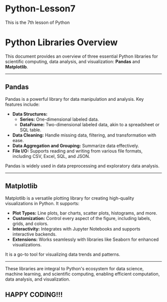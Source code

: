 # Python-Lesson7
This is the 7th lesson of Python
# Python Libraries Overview

This document provides an overview of three essential Python libraries for scientific computing, data analysis, and visualization: **Pandas** and **Matplotlib**.

---

## Pandas
Pandas is a powerful library for data manipulation and analysis. Key features include:
- **Data Structures:**
  - **Series:** One-dimensional labeled data.
  - **DataFrame:** Two-dimensional labeled data, akin to a spreadsheet or SQL table.
- **Data Cleaning:** Handle missing data, filtering, and transformation with ease.
- **Data Aggregation and Grouping:** Summarize data effectively.
- **File I/O:** Supports reading and writing from various file formats, including CSV, Excel, SQL, and JSON.

Pandas is widely used in data preprocessing and exploratory data analysis.

---

## Matplotlib
Matplotlib is a versatile plotting library for creating high-quality visualizations in Python. It supports:
- **Plot Types:** Line plots, bar charts, scatter plots, histograms, and more.
- **Customization:** Control every aspect of the figure, including labels, grids, and colors.
- **Interactivity:** Integrates with Jupyter Notebooks and supports interactive backends.
- **Extensions:** Works seamlessly with libraries like Seaborn for enhanced visualizations.

It is a go-to tool for visualizing data trends and patterns.

---

These libraries are integral to Python's ecosystem for data science, machine learning, and scientific computing, enabling efficient computation, data analysis, and visualization.

## HAPPY CODING!!!